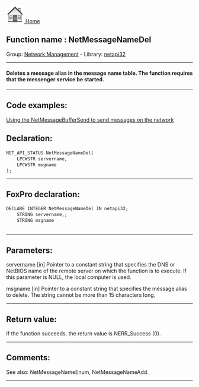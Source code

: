 [<img src="../../images/home.png"> Home ](https://github.com/VFPX/Win32API)  

## Function name : NetMessageNameDel
Group: [Network Management](../../functions_group.md#Network_Management)  -  Library: [netapi32](../../Libraries.md#netapi32)  
***  


#### Deletes a message alias in the message name table. The function requires that the messenger service be started.
***  


## Code examples:
[Using the NetMessageBufferSend to send messages on the network](../../samples/sample_494.md)  

## Declaration:
```foxpro  
NET_API_STATUS NetMessageNameDel(
	LPCWSTR servername,
	LPCWSTR msgname
);  
```  
***  


## FoxPro declaration:
```foxpro  
DECLARE INTEGER NetMessageNameDel IN netapi32;
	STRING servername,;
	STRING msgname
  
```  
***  


## Parameters:
servername 
[in] Pointer to a constant string that specifies the DNS or NetBIOS name of the remote server on which the function is to execute. If this parameter is NULL, the local computer is used.

msgname 
[in] Pointer to a constant string that specifies the message alias to delete. The string cannot be more than 15 characters long.  
***  


## Return value:
If the function succeeds, the return value is NERR_Success (0).  
***  


## Comments:
See also: NetMessageNameEnum, NetMessageNameAdd.  
  
***  

